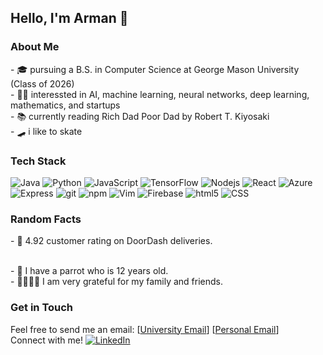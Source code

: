 ## Hello, I'm Arman 👋

<h3>About Me</h3>
- 🎓 pursuing a B.S. in Computer Science at George Mason University (Class of 2026)<br>
- 🧑‍🔬 interessted in AI, machine learning, neural networks, deep learning, mathematics, and startups<br>
- 📚 currently reading Rich Dad Poor Dad by Robert T. Kiyosaki<br>
- 🛹 i like to skate<br>


<h3>Tech Stack</h3>
<p>
    <img alt="Java" src="https://img.shields.io/badge/Java-000?style=flat-square&logo=java&logoColor=0089c9" />
    <img alt="Python" src="https://img.shields.io/badge/Python-000?style=flat-square&logo=Python" />
    <img alt="JavaScript" src="https://img.shields.io/badge/JavaScript-000?style=flat-square&logo=javascript&logoColor=f8e100" />
    <img alt="TensorFlow" src="https://img.shields.io/badge/TensorFlow-000?style=flat-square&logo=tensorflow" />
    <img alt="Nodejs" src="https://img.shields.io/badge/-Nodejs-000?style=flat-square&logo=Node.js" />
    <img alt="React" src="https://img.shields.io/badge/React-000?style=flat-square&logo=React" />
    <img alt="Azure" src="https://img.shields.io/badge/Azure-%230072C6.svg?logo=microsoftazure&logoColor=white" />
    <img alt="Express" src="https://img.shields.io/badge/Express.js-000?style=flat-square&logo=Express" />
    <img alt="git" src="https://img.shields.io/badge/-Git-000?style=flat-square&logo=git" />
    <img alt="npm" src="https://img.shields.io/badge/-NPM-000?style=flat-square&logo=npm" />
    <img alt="Vim" src="https://img.shields.io/badge/Vim-%2311AB00.svg?logo=vim&logoColor=white" />
    <img alt="Firebase" src="https://img.shields.io/badge/Firebase-000?style=flat-square&logo=firebase" />
    <img alt="html5" src="https://img.shields.io/badge/-HTML5-000?style=flat-square&logo=html5" />
    <img alt="CSS" src="https://img.shields.io/badge/CSS3-000?style=flat-square&logo=css3&logoColor=1297fb" />
</p>

<h3>Random Facts</h3>
- 🚗 4.92 customer rating on DoorDash deliveries.</p><!--<img alt="DoorDash" src="https://img.shields.io/badge/DoorDash-FF3008?logo=DoorDash&logoColor=white"/>--><br>
- 🦜 I have a parrot who is 12 years old.<br>
- 👨‍👩‍👦‍👦 I am very grateful for my family and friends.<br> 


<h3>Get in Touch</h3>
<p>
    Feel free to send me an email: [<a href="mailto:amahjoor@gmu.edu" target="_blank">University Email</a>] [<a href="mailto:armansmahjoor@gmail.com" target="_blank">Personal Email</a>]
    <br>
    Connect with me! <a href="https://www.linkedin.com/in/armanmahjoor" target="_blank"><img src="https://img.shields.io/badge/LinkedIn--_.svg?style=social&logo=linkedin" alt="LinkedIn"></a>
</p>


<!--
**amahjoor/amahjoor** is a ✨ _special_ ✨ repository because its `README.md` (this file) appears on your GitHub profile.

Here are some ideas to get you started:

- 🔭 I’m currently working on ...
- 🌱 I’m currently learning ...
- 👯 I’m looking to collaborate on ...
- 🤔 I’m looking for help with ...
- 💬 Ask me about ...
- 📫 How to reach me: ...
- 😄 Pronouns: ...
- ⚡ Fun fact: ...
-->
